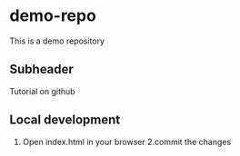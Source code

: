 # demo-repo

This is a demo repository

## Subheader

Tutorial on github

## Local development

1. Open index.html in your browser
2.commit the changes